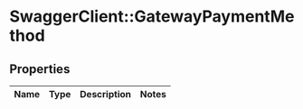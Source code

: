 # SwaggerClient::GatewayPaymentMethod

## Properties
Name | Type | Description | Notes
------------ | ------------- | ------------- | -------------

